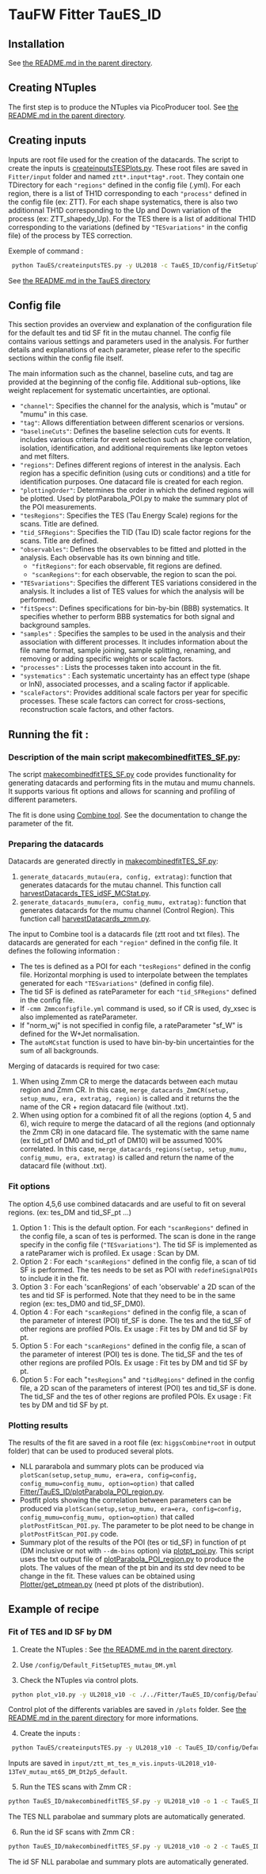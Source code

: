 # TauFW Fitter TauES_ID 

## Installation 

See [the README.md in the parent directory](../../../#taufw).

## Creating NTuples 
The first step is to produce the NTuples via PicoProducer tool. See [the README.md in the parent directory](../../../PicoProducer).
## Creating inputs
Inputs are root file used for the creation of the datacards. The script to create the inputs is [createinputsTESPlots.py](Fitter/TauES/createinputsTESPlots.py). These root files are saved in `Fitter/input` folder and named `ztt*.input*tag*.root`. They contain one TDirectory for each `"regions"` defined in the config file (.yml). For each region, there is a list of TH1D corresponding to each `"process"` defined in the config file (ex: ZTT). For each shape systematics, there is also two additionnal TH1D corresponding to the Up and Down variation of the process (ex: ZTT_shapedy_Up). For the TES there is a list of additional TH1D corresponding to the variations (defined by `"TESvariations"` in the config file) of the process by TES correction. 

Exemple of command :

 ```sh
  python TauES/createinputsTES.py -y UL2018 -c TauES_ID/config/FitSetupTES_mutau_DMt.yml 
  ```

See [the README.md in the TauES directory ](../TauES)

## Config file 
This section provides an overview and explanation of the configuration file for the default tes and tid SF fit in the mutau channel. The config file contains various settings and parameters used in the analysis. For further details and explanations of each parameter, please refer to the specific sections within the config file itself.

The main information such as the channel, baseline cuts, and tag are provided at the beginning of the config file. Additional sub-options, like weight replacement for systematic uncertainties, are optional.
- `"channel"`: Specifies the channel for the analysis, which is "mutau" or "mumu" in this case.
- `"tag"`: Allows differentiation between different scenarios or versions.
- `"baselineCuts"`: Defines the baseline selection cuts for events. It includes various criteria for event selection such as charge correlation, isolation, identification, and additional requirements like lepton vetoes and met filters.
- `"regions"`: Defines different regions of interest in the analysis. Each region has a specific definition (using cuts or conditions) and a title for identification purposes. One datacard file is created for each region.
- `"plottingOrder"`: Determines the order in which the defined regions will be plotted. Used by plotParabola_POI.py to make the summary plot of the POI measurements.
- `"tesRegions"`: Specifies the TES (Tau Energy Scale) regions for the scans. Title are defined.
- `"tid_SFRegions"`: Specifies the TID (Tau ID) scale factor regions for the scans. Title are defined.
- `"observables"`: Defines the observables to be fitted and plotted in the analysis. Each observable has its own binning and title.
  - `"fitRegions"`: for each observable, fit regions are defined.
  - `"scanRegions"`: for each observable, the region to scan the poi. 
- `"TESvariations"`: Specifies the different TES variations considered in the analysis. It includes a list of TES values for which the analysis will be performed.
- `"fitSpecs"`: Defines specifications for bin-by-bin (BBB) systematics. It specifies whether to perform BBB systematics for both signal and background samples.
- `"samples"` : Specifies the samples to be used in the analysis and their association with different processes. It includes information about the file name format, sample joining, sample splitting, renaming, and removing or adding specific weights or scale factors.
- `"processes"` : Lists the processes taken into account in the fit.
- `"systematics"` : Each systematic uncertainty has an effect type (shape or lnN), associated processes, and a scaling factor if applicable.
- `"scaleFactors"`: Provides additional scale factors per year for specific processes. These scale factors can correct for cross-sections, reconstruction scale factors, and other factors.


## Running the fit :

### Description of the main script [makecombinedfitTES_SF.py](makecombinedfitTES_SF.py): 

The script [makecombinedfitTES_SF.py](makecombinedfitTES_SF.py) code provides functionality for generating datacards and performing fits in the mutau and mumu channels. It supports various fit options and allows for scanning and profiling of different parameters.

The fit is done using [Combine tool](https://cms-analysis.github.io/HiggsAnalysis-CombinedLimit/). See the documentation to change the parameter of the fit. 

### Preparing the datacards

Datacards are generated directly in [makecombinedfitTES_SF.py](makecombinedfitTES_SF.py):
1. `generate_datacards_mutau(era, config, extratag)`: function that generates datacards for the mutau channel. This function call [harvestDatacards_TES_idSF_MCStat.py](harvestDatacards_TES_idSF_MCStat.py).
2. `generate_datacards_mumu(era, config_mumu, extratag)`: function that generates datacards for the mumu channel (Control Region). This function call [harvestDatacards_zmm.py](harvestDatacards_zmm.py).

The input to Combine tool is a datacards file (ztt root and txt files). The datacards are generated for each `"region"` defined in the config file.
It defines the following information :
- The tes is defined as a POI for each `"tesRegions"` defined in the config file. Horizontal morphing is used to interpolate between the templates generated for each `"TESvariations"` (defined in config file). 
- The tid SF is defined as rateParameter for each `"tid_SFRegions"` defined in the config file.
- If `-cmm Zmmconfigfile.yml` command is used, so if CR is used, dy_xsec is also implemented as rateParameter.
- If "norm_wj" is not specified in config file, a rateParameter "sf_W" is defined for the W+Jet normalisation. 
- The `autoMCstat` function is used to have bin-by-bin uncertainties for the sum of all backgrounds.

Merging of datacards is required for two case:
1. When using Zmm CR to merge the datacards between each mutau region and Zmm CR. In this case, `merge_datacards_ZmmCR(setup, setup_mumu, era, extratag, region)` is called and it returns the the name of the CR + region datacard file (without .txt).
2. When using option for a combined fit of all the regions (option 4, 5 and 6), wich require to merge the datacard of all the regions (and optionnaly the Zmm CR) in one datacard file. The systematic with the same name (ex tid_pt1 of DM0 and tid_pt1 of DM10) will be assumed 100% correlated. In this case, `merge_datacards_regions(setup, setup_mumu, config_mumu, era, extratag)` is called and return the name of the datacard file (without .txt).

### Fit options
The option 4,5,6 use combined datacards and are useful to fit on several regions. (ex: tes_DM and tid_SF_pt ...)

1.  Option 1 : This is the default option. For each `"scanRegions"` defined in the config file, a scan of tes is performed. The scan is done in the range specify in the config file (`"TESvariations"`). The tid SF is implemented as a rateParamer wich is profiled. Ex usage : Scan by DM.
2.  Option 2 :  For each `"scanRegions"` defined in the config file, a scan of tid SF is performed. The tes needs to be set as POI with `redefineSignalPOIs` to include it in the fit.
3.  Option 3 : For each 'scanRegions' of each 'observable' a 2D scan of the tes and tid SF is performed. Note that they need to be in the same region (ex: tes_DM0 and tid_SF_DM0).
4.  Option 4 : For each `"scanRegions"` defined in the config file, a scan of the parameter of interest (POI) tif_SF is done. The tes and the tid_SF of other regions are profiled POIs. Ex usage : Fit tes by DM and tid SF by pt.
5.  Option 5 : For each `"scanRegions"` defined in the config file, a scan of the parameter of interest (POI) tes is done. The tid_SF and the tes of other regions are profiled POIs. Ex usage : Fit tes by DM and tid SF by pt.
6.  Option 5 : For each "`tesRegions`" and `"tidRegions"` defined in the config file, a 2D scan of the parameters of interest (POI) tes and tid_SF is done. The tid_SF and the tes of other regions are profiled POIs. Ex usage : Fit tes by DM and tid SF by pt.

### Plotting results

The results of the fit are saved in a root file (ex: `higgsCombine*root` in output folder) that can be used to produced several plots.

- NLL pararabola and summary plots can be produced via `plotScan(setup,setup_mumu, era=era, config=config, config_mumu=config_mumu, option=option)` that called [Fitter/TauES_ID/plotParabola_POI_region.py](Fitter/TauES_ID/plotParabola_POI_region.py).
- Postfit plots showing the correlation between parameters can be produced via `plotScan(setup,setup_mumu, era=era, config=config, config_mumu=config_mumu, option=option)` that called `plotPostFitScan_POI.py`. The parameter to be plot need to be change in `plotPostFitScan_POI.py` code.
- Summary plot of the results of the POI (tes or tid_SF) in function of pt (DM inclusive or not with `--dm-bins` option) via [plotpt_poi.py](plotpt_poi.py). This script uses the txt output file of [plotParabola_POI_region.py](plotParabola_POI_region.py) to produce the plots. The values of the mean of the pt bin and its std dev need to be change in the fit. These values can be obtained using [Plotter/get_ptmean.py](./../Plotter/get_ptmean.py) (need pt plots of the distribution).


## Example of recipe

### Fit of TES and ID SF by DM 

1. Create the NTuples : See [the README.md in the parent directory](../../../PicoProducer).

2. Use `/config/Default_FitSetupTES_mutau_DM.yml`

3. Check the NTuples via control plots. 
 ```sh
  python plot_v10.py -y UL2018_v10 -c ./../Fitter/TauES_ID/config/Default_FitSetupTES_mutau_DM.yml 
  ```
Control plot of the differents variables are saved in `/plots` folder. See [the README.md in the parent directory](../../../Plotter) for more informations.

4. Create the inputs :
 ```sh
  python TauES/createinputsTES.py -y UL2018_v10 -c TauES_ID/config/Default_FitSetupTES_mutau_DM.yml 
  ```
Inputs are saved in `input/ztt_mt_tes_m_vis.inputs-UL2018_v10-13TeV_mutau_mt65_DM_Dt2p5_default`.

5. Run the TES scans with Zmm CR : 
```sh
python TauES_ID/makecombinedfitTES_SF.py -y UL2018_v10 -o 1 -c TauES_ID/config/Default_FitSetupTES_mutau_DM.yml -cmm TauES/config/FitSetup_mumu.yml
 ```
The TES NLL parabolae and summary plots are automatically generated. 

6. Run the id SF scans with Zmm CR : 
```sh
python TauES_ID/makecombinedfitTES_SF.py -y UL2018_v10 -o 2 -c TauES_ID/config/Default_FitSetupTES_mutau_DM.yml -cmm TauES/config/FitSetup_mumu.yml
 ```
The id SF NLL parabolae and summary plots are automatically generated. 

